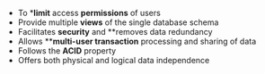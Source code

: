 -   To ***limit** access **permissions** of users
-   Provide multiple **views** of the single database schema
-   Facilitates **security** and **removes data redundancy
-   Allows ****multi-user transaction** processing and sharing of data
-   Follows the **ACID** property
-   Offers both physical and logical data independence